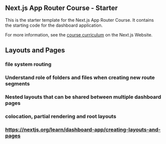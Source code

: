 ## Next.js App Router Course - Starter

This is the starter template for the Next.js App Router Course. It contains the starting code for the dashboard application.

For more information, see the [course curriculum](https://nextjs.org/learn) on the Next.js Website.


## Layouts and Pages
<!-- Topics -->
### file system routing
### Understand role of folders and files when creating new route segments
### Nested layouts that can be shared between multiple dashboard pages
### colocation, partial rendering and root layouts
### https://nextjs.org/learn/dashboard-app/creating-layouts-and-pages